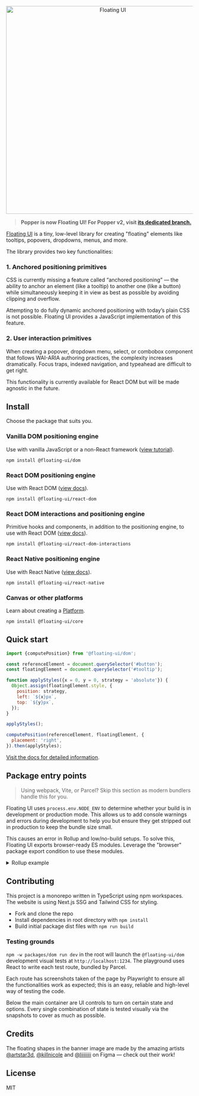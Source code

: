 <p align="center">
  <img height="560" src="https://github.com/floating-ui/floating-ui/blob/master/website/assets/floating-ui-banner.png" alt="Floating UI">
<p>

> **Popper is now Floating UI! For Popper v2, visit
> [its dedicated branch.](https://github.com/floating-ui/floating-ui/tree/v2.x)**

[Floating UI](https://floating-ui.com) is a tiny, low-level library for creating
"floating" elements like tooltips, popovers, dropdowns, menus, and more.

The library provides two key functionalities:

### 1. Anchored positioning primitives

CSS is currently missing a feature called “anchored positioning” — the ability
to anchor an element (like a tooltip) to another one (like a button) while
simultaneously keeping it in view as best as possible by avoiding clipping and
overflow.

Attempting to do fully dynamic anchored positioning with today’s plain CSS is
not possible. Floating UI provides a JavaScript implementation of this feature.

### 2. User interaction primitives

When creating a popover, dropdown menu, select, or combobox component that
follows WAI-ARIA authoring practices, the complexity increases dramatically.
Focus traps, indexed navigation, and typeahead are difficult to get right.

This functionality is currently available for React DOM but will be made
agnostic in the future.

## Install

Choose the package that suits you.

### Vanilla DOM positioning engine

Use with vanilla JavaScript or a non-React framework
([view tutorial](https://floating-ui.com/docs/tutorial)).

```shell
npm install @floating-ui/dom
```

### React DOM positioning engine

Use with React DOM ([view docs](https://floating-ui.com/docs/react-dom)).

```shell
npm install @floating-ui/react-dom
```

### React DOM interactions and positioning engine

Primitive hooks and components, in addition to the positioning engine, to use
with React DOM
([view docs](https://floating-ui.com/docs/react-dom-interactions)).

```shell
npm install @floating-ui/react-dom-interactions
```

### React Native positioning engine

Use with React Native ([view docs](https://floating-ui.com/docs/react-native)).

```shell
npm install @floating-ui/react-native
```

### Canvas or other platforms

Learn about creating a [Platform](https://floating-ui.com/docs/platform).

```shell
npm install @floating-ui/core
```

## Quick start

```js
import {computePosition} from '@floating-ui/dom';

const referenceElement = document.querySelector('#button');
const floatingElement = document.querySelector('#tooltip');

function applyStyles({x = 0, y = 0, strategy = 'absolute'}) {
  Object.assign(floatingElement.style, {
    position: strategy,
    left: `${x}px`,
    top: `${y}px`,
  });
}

applyStyles();

computePosition(referenceElement, floatingElement, {
  placement: 'right',
}).then(applyStyles);
```

[Visit the docs for detailed information](https://floating-ui.com/docs/computePosition).

## Package entry points

> Using webpack, Vite, or Parcel? Skip this section as modern
> bundlers handle this for you.

Floating UI uses `process.env.NODE_ENV` to determine whether
your build is in development or production mode. This allows us
to add console warnings and errors during development to help you
but ensure they get stripped out in production to keep the bundle
size small.

This causes an error in Rollup and low/no-build setups. To solve
this, Floating UI exports browser-ready ES modules. Leverage the
"browser" package export condition to use these modules.

<details>
  <summary>Rollup example</summary>

The `browser` option in the `nodeResolve()` plugin will select
browser versions of packages if available.

```js
import {nodeResolve} from '@rollup/plugin-node-resolve';

export default {
  // ...
  plugins: [
    nodeResolve({
      browser: true,

      // Add this line for development config, omit for
      // production config
      exportConditions: ['development'],
    }),
  ],
};
```

</details>

## Contributing

This project is a monorepo written in TypeScript using npm workspaces. The
website is using Next.js SSG and Tailwind CSS for styling.

- Fork and clone the repo
- Install dependencies in root directory with `npm install`
- Build initial package dist files with `npm run build`

### Testing grounds

`npm -w packages/dom run dev` in the root will launch the `@floating-ui/dom`
development visual tests at `http://localhost:1234`. The playground uses React
to write each test route, bundled by Parcel.

Each route has screenshots taken of the page by Playwright to ensure all the
functionalities work as expected; this is an easy, reliable and high-level way
of testing the code.

Below the main container are UI controls to turn on certain state and options.
Every single combination of state is tested visually via the snapshots to cover
as much as possible.

## Credits

The floating shapes in the banner image are made by the amazing artists
[@artstar3d](https://figma.com/@artstar3d),
[@killnicole](https://figma.com/@killnicole) and
[@liiiiiiii](https://www.figma.com/@liiiiiii) on Figma — check out their work!

## License

MIT
